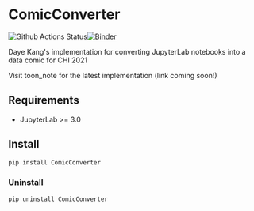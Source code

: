 # ComicConverter

![Github Actions Status](https://github.com/tho121/ComicConverter/workflows/Build/badge.svg)[![Binder](https://mybinder.org/badge_logo.svg)](https://mybinder.org/v2/gh/tho121/ComicConverter/master?urlpath=lab)

Daye Kang's implementation for converting JupyterLab notebooks into a data comic for CHI 2021

Visit toon_note for the latest implementation (link coming soon!)

## Requirements

* JupyterLab >= 3.0

## Install

```bash
pip install ComicConverter
```

### Uninstall

```bash
pip uninstall ComicConverter
```

